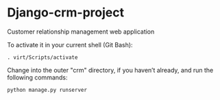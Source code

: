# Django-crm-project
Customer relationship management web application



To activate it in your current shell (Git Bash):

    . virt/Scripts/activate

Change into the outer "crm" directory, if you haven’t already, and run the following commands:

    python manage.py runserver
